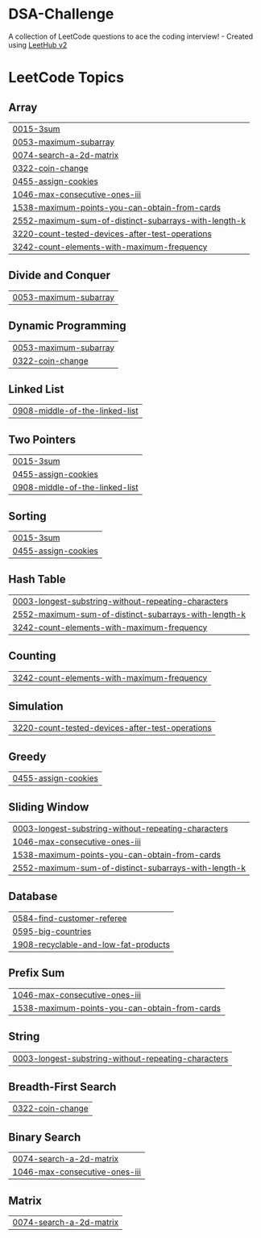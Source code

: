 # DSA-Challenge
A collection of LeetCode questions to ace the coding interview! - Created using [LeetHub v2](https://github.com/arunbhardwaj/LeetHub-2.0)

<!---LeetCode Topics Start-->
# LeetCode Topics
## Array
|  |
| ------- |
| [0015-3sum](https://github.com/bhatiatanish225/DSA-Challenge/tree/master/0015-3sum) |
| [0053-maximum-subarray](https://github.com/bhatiatanish225/DSA-Challenge/tree/master/0053-maximum-subarray) |
| [0074-search-a-2d-matrix](https://github.com/bhatiatanish225/DSA-Challenge/tree/master/0074-search-a-2d-matrix) |
| [0322-coin-change](https://github.com/bhatiatanish225/DSA-Challenge/tree/master/0322-coin-change) |
| [0455-assign-cookies](https://github.com/bhatiatanish225/DSA-Challenge/tree/master/0455-assign-cookies) |
| [1046-max-consecutive-ones-iii](https://github.com/bhatiatanish225/DSA-Challenge/tree/master/1046-max-consecutive-ones-iii) |
| [1538-maximum-points-you-can-obtain-from-cards](https://github.com/bhatiatanish225/DSA-Challenge/tree/master/1538-maximum-points-you-can-obtain-from-cards) |
| [2552-maximum-sum-of-distinct-subarrays-with-length-k](https://github.com/bhatiatanish225/DSA-Challenge/tree/master/2552-maximum-sum-of-distinct-subarrays-with-length-k) |
| [3220-count-tested-devices-after-test-operations](https://github.com/bhatiatanish225/DSA-Challenge/tree/master/3220-count-tested-devices-after-test-operations) |
| [3242-count-elements-with-maximum-frequency](https://github.com/bhatiatanish225/DSA-Challenge/tree/master/3242-count-elements-with-maximum-frequency) |
## Divide and Conquer
|  |
| ------- |
| [0053-maximum-subarray](https://github.com/bhatiatanish225/DSA-Challenge/tree/master/0053-maximum-subarray) |
## Dynamic Programming
|  |
| ------- |
| [0053-maximum-subarray](https://github.com/bhatiatanish225/DSA-Challenge/tree/master/0053-maximum-subarray) |
| [0322-coin-change](https://github.com/bhatiatanish225/DSA-Challenge/tree/master/0322-coin-change) |
## Linked List
|  |
| ------- |
| [0908-middle-of-the-linked-list](https://github.com/bhatiatanish225/DSA-Challenge/tree/master/0908-middle-of-the-linked-list) |
## Two Pointers
|  |
| ------- |
| [0015-3sum](https://github.com/bhatiatanish225/DSA-Challenge/tree/master/0015-3sum) |
| [0455-assign-cookies](https://github.com/bhatiatanish225/DSA-Challenge/tree/master/0455-assign-cookies) |
| [0908-middle-of-the-linked-list](https://github.com/bhatiatanish225/DSA-Challenge/tree/master/0908-middle-of-the-linked-list) |
## Sorting
|  |
| ------- |
| [0015-3sum](https://github.com/bhatiatanish225/DSA-Challenge/tree/master/0015-3sum) |
| [0455-assign-cookies](https://github.com/bhatiatanish225/DSA-Challenge/tree/master/0455-assign-cookies) |
## Hash Table
|  |
| ------- |
| [0003-longest-substring-without-repeating-characters](https://github.com/bhatiatanish225/DSA-Challenge/tree/master/0003-longest-substring-without-repeating-characters) |
| [2552-maximum-sum-of-distinct-subarrays-with-length-k](https://github.com/bhatiatanish225/DSA-Challenge/tree/master/2552-maximum-sum-of-distinct-subarrays-with-length-k) |
| [3242-count-elements-with-maximum-frequency](https://github.com/bhatiatanish225/DSA-Challenge/tree/master/3242-count-elements-with-maximum-frequency) |
## Counting
|  |
| ------- |
| [3242-count-elements-with-maximum-frequency](https://github.com/bhatiatanish225/DSA-Challenge/tree/master/3242-count-elements-with-maximum-frequency) |
## Simulation
|  |
| ------- |
| [3220-count-tested-devices-after-test-operations](https://github.com/bhatiatanish225/DSA-Challenge/tree/master/3220-count-tested-devices-after-test-operations) |
## Greedy
|  |
| ------- |
| [0455-assign-cookies](https://github.com/bhatiatanish225/DSA-Challenge/tree/master/0455-assign-cookies) |
## Sliding Window
|  |
| ------- |
| [0003-longest-substring-without-repeating-characters](https://github.com/bhatiatanish225/DSA-Challenge/tree/master/0003-longest-substring-without-repeating-characters) |
| [1046-max-consecutive-ones-iii](https://github.com/bhatiatanish225/DSA-Challenge/tree/master/1046-max-consecutive-ones-iii) |
| [1538-maximum-points-you-can-obtain-from-cards](https://github.com/bhatiatanish225/DSA-Challenge/tree/master/1538-maximum-points-you-can-obtain-from-cards) |
| [2552-maximum-sum-of-distinct-subarrays-with-length-k](https://github.com/bhatiatanish225/DSA-Challenge/tree/master/2552-maximum-sum-of-distinct-subarrays-with-length-k) |
## Database
|  |
| ------- |
| [0584-find-customer-referee](https://github.com/bhatiatanish225/DSA-Challenge/tree/master/0584-find-customer-referee) |
| [0595-big-countries](https://github.com/bhatiatanish225/DSA-Challenge/tree/master/0595-big-countries) |
| [1908-recyclable-and-low-fat-products](https://github.com/bhatiatanish225/DSA-Challenge/tree/master/1908-recyclable-and-low-fat-products) |
## Prefix Sum
|  |
| ------- |
| [1046-max-consecutive-ones-iii](https://github.com/bhatiatanish225/DSA-Challenge/tree/master/1046-max-consecutive-ones-iii) |
| [1538-maximum-points-you-can-obtain-from-cards](https://github.com/bhatiatanish225/DSA-Challenge/tree/master/1538-maximum-points-you-can-obtain-from-cards) |
## String
|  |
| ------- |
| [0003-longest-substring-without-repeating-characters](https://github.com/bhatiatanish225/DSA-Challenge/tree/master/0003-longest-substring-without-repeating-characters) |
## Breadth-First Search
|  |
| ------- |
| [0322-coin-change](https://github.com/bhatiatanish225/DSA-Challenge/tree/master/0322-coin-change) |
## Binary Search
|  |
| ------- |
| [0074-search-a-2d-matrix](https://github.com/bhatiatanish225/DSA-Challenge/tree/master/0074-search-a-2d-matrix) |
| [1046-max-consecutive-ones-iii](https://github.com/bhatiatanish225/DSA-Challenge/tree/master/1046-max-consecutive-ones-iii) |
## Matrix
|  |
| ------- |
| [0074-search-a-2d-matrix](https://github.com/bhatiatanish225/DSA-Challenge/tree/master/0074-search-a-2d-matrix) |
<!---LeetCode Topics End-->